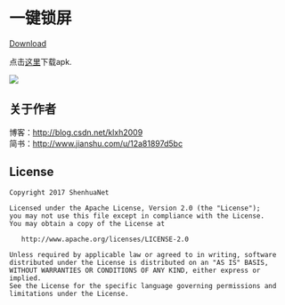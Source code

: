 # 一键锁屏

[Download](https://github.com/shenhuanet/AndroidOpen/raw/master/--Downloads/OneKeyLock.zip)

点击[这里](https://github.com/shenhuanet/AndroidOpen/raw/master/onekeylock/app-umeng-release-1.0.apk)下载apk.

![](https://github.com/shenhuanet/AndroidOpen/blob/master/onekeylock/src/main/res/mipmap-hdpi/ic_launcher.png)

## 关于作者
博客：http://blog.csdn.net/klxh2009<br>
简书：http://www.jianshu.com/u/12a81897d5bc

## License

    Copyright 2017 ShenhuaNet

    Licensed under the Apache License, Version 2.0 (the "License");
    you may not use this file except in compliance with the License.
    You may obtain a copy of the License at

       http://www.apache.org/licenses/LICENSE-2.0

    Unless required by applicable law or agreed to in writing, software
    distributed under the License is distributed on an "AS IS" BASIS,
    WITHOUT WARRANTIES OR CONDITIONS OF ANY KIND, either express or implied.
    See the License for the specific language governing permissions and
    limitations under the License.